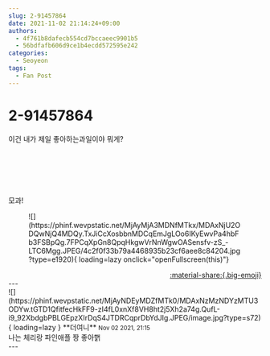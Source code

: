 ```yaml
---
slug: 2-91457864
date: 2021-11-02 21:14:24+09:00
authors:
  - 4f761b8dafecb554cd7bccaeec9901b5
  - 56bdfafb606d9ce1b4ecdd572595e242
categories:
  - Seoyeon
tags:
  - Fan Post
---
```


# 2-91457864

<div class="post-container" markdown="1">
<div class="content-container md-sidebar__scrollwrap" markdown="1">

이건 내가 제일 좋아하는과일이야 뭐게?<br><br><br><br><br><br><br>모과!
<figure markdown="1">
![](https://phinf.wevpstatic.net/MjAyMjA3MDNfMTkx/MDAxNjU2ODQwNjQ4MDQy.TxJiCcXosbbnMDCqEmJgLOo6IKyEwvPa4hbFb3FSBpQg.7FPCqXpGn8QpqHkgwVrNnWgwOASensfv-zS_-LTC6Mgg.JPEG/4c2f0f33b79a4468935b23cf6aee8c84204.jpg?type=e1920){ loading=lazy onclick="openFullscreen(this)"}
</figure>


</div>
</div>

<div style="text-align: right;" markdown="1">
<a href="https://weverse.io/fromis9/fanpost/2-91457864" style="text-align: right;">:material-share:{.big-emoji}</a>
</div>
---

<div class="comments-container md-sidebar__scrollwrap" markdown="1">
<div class="comment" markdown="1">
<div class='id-container' markdown="1">
![](https://phinf.wevpstatic.net/MjAyNDEyMDZfMTk0/MDAxNzMzNDYzMTU3ODYw.tGTD1QfitfecHkFF9-zI4fL0xnXf8VH8ht2j5Xh2a74g.QufL-i9_92XbdgbPBLGEpzXIrDqS4JTDRCqprDbYdJIg.JPEG/image.jpg?type=s72){ loading=lazy }
**<span class="artist">더여니</span>** <small>Nov 02 2021, 21:15</small><br>
</div>
<div class='comment-body' markdown="1">
나는 체리랑 파인애플 짱 좋아핽
</div>
</div>
</div>
---
